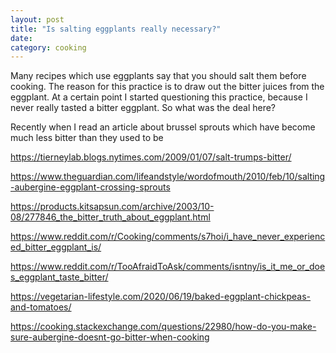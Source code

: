 ```yaml
---
layout: post
title: "Is salting eggplants really necessary?"
date: 
category: cooking
---
```


Many recipes which use eggplants say that you should salt them before cooking. The reason for this practice is to draw out the bitter juices from the eggplant. At a certain point I started questioning this practice, because I never really tasted a bitter eggplant. So what was the deal here?

Recently when I read an article about brussel sprouts which have become much less bitter than they used to be

https://tierneylab.blogs.nytimes.com/2009/01/07/salt-trumps-bitter/

https://www.theguardian.com/lifeandstyle/wordofmouth/2010/feb/10/salting-aubergine-eggplant-crossing-sprouts

https://products.kitsapsun.com/archive/2003/10-08/277846_the_bitter_truth_about_eggplant.html

https://www.reddit.com/r/Cooking/comments/s7hoi/i_have_never_experienced_bitter_eggplant_is/

https://www.reddit.com/r/TooAfraidToAsk/comments/isntny/is_it_me_or_does_eggplant_taste_bitter/

https://vegetarian-lifestyle.com/2020/06/19/baked-eggplant-chickpeas-and-tomatoes/

https://cooking.stackexchange.com/questions/22980/how-do-you-make-sure-aubergine-doesnt-go-bitter-when-cooking